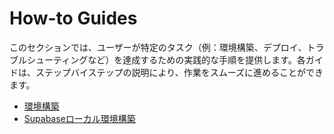 # How-to Guides

このセクションでは、ユーザーが特定のタスク（例：環境構築、デプロイ、トラブルシューティングなど）を達成するための実践的な手順を提供します。各ガイドは、ステップバイステップの説明により、作業をスムーズに進めることができます。

- [環境構築](system_setup.md)
- [Supabaseローカル環境構築](supabase_local_setup.md)
